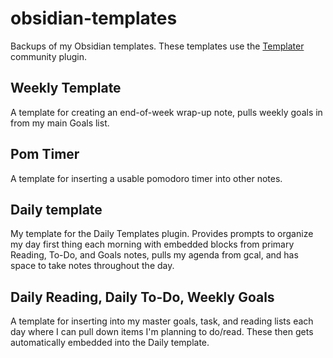 # obsidian-templates
Backups of my Obsidian templates. These templates use the [Templater](https://github.com/SilentVoid13/Templater) community plugin.

## Weekly Template
A template for creating an end-of-week wrap-up note, pulls weekly goals in from my main Goals list.

## Pom Timer
A template for inserting a usable pomodoro timer into other notes.

## Daily template
My template for the Daily Templates plugin. Provides prompts to organize my day first thing each morning with embedded blocks from primary Reading, To-Do, and Goals notes, pulls my agenda from gcal, and has space to take notes throughout the day.

## Daily Reading, Daily To-Do, Weekly Goals
A template for inserting into my master goals, task, and reading lists each day where I can pull down items I'm planning to do/read. These then gets automatically embedded into the Daily template.
